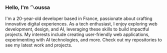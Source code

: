 ### Hello, I'm 〽️oussa

I'm a 20-year-old developer based in France, passionate about crafting innovative digital experiences. As a tech enthusiast, I enjoy exploring web development, design, and AI, leveraging these skills to build impactful projects. My interests include creating user-friendly web applications, experimenting with AI technologies, and more. Check out my repositories to see my latest work and projects.


